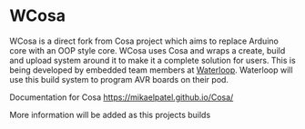 # WCosa

WCosa is a direct fork from Cosa project which aims to replace Arduino core with an OOP style core. WCosa uses Cosa and wraps a create, build and upload system around it to make it a complete solution for users. This is being developed by embedded team members at [Waterloop](https://teamwaterloop.ca). Waterloop will use this build system to program AVR boards on their pod.

Documentation for Cosa
https://mikaelpatel.github.io/Cosa/

More information will be added as this projects builds
